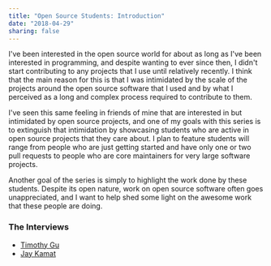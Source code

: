 ```yaml
---
title: "Open Source Students: Introduction"
date: "2018-04-29"
sharing: false
---
```


I've been interested in the open source world for about as long as I've been
interested in programming, and despite wanting to ever since then,
I didn't start contributing to any projects that I use until relatively
recently.
I think that the main reason for this is that I was intimidated by the scale
of the projects around the open source software that I used and by what I
perceived as a long and complex process required to contribute to them.

I've seen this same feeling in friends of mine that are interested in but
intimidated by open source projects,
and one of my goals with this series is to extinguish that intimidation by
showcasing students who are active in open source projects that they care about.
I plan to feature students will range from people who are just getting started
and have only one or two pull requests to people who are core maintainers for
very large software projects.

Another goal of the series is simply to highlight
the work done by these students.
Despite its open nature,
work on open source software often goes unappreciated,
and I want to help shed some light on the awesome work that these people are
doing.

### The Interviews

- [Timothy Gu](/timothy-gu)
- [Jay Kamat](/jay-kamat)
